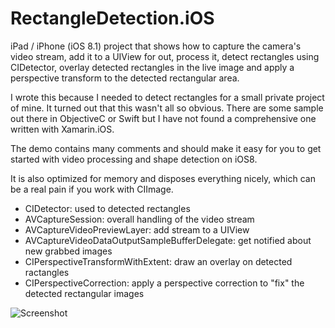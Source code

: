 RectangleDetection.iOS
======================

iPad / iPhone (iOS 8.1) project that shows how to capture the camera's video stream, add it to a UIView for out,
process it, detect rectangles using CIDetector, overlay detected rectangles in the live image and apply
a perspective transform to the detected rectangular area.

I wrote this because I needed to detect rectangles for a small private project of mine. It turned out that
this wasn't all so obvious. There are some sample out there in ObjectiveC or Swift but I have not found a comprehensive
one written with Xamarin.iOS.

The demo contains many comments and should make it easy for you to get started with video processing and
shape detection on iOS8.

It is also optimized for memory and disposes everything nicely, which can be a real pain if you work with CIImage.

* CIDetector: used to detected rectangles
* AVCaptureSession: overall handling of the video stream
* AVCaptureVideoPreviewLayer: add stream to a UIView
* AVCaptureVideoDataOutputSampleBufferDelegate: get notified about new grabbed images
* CIPerspectiveTransformWithExtent: draw an overlay on detected ractangles
* CIPerspectiveCorrection: apply a perspective correction to "fix" the detected rectangular images

![Screenshot](screenshot.png "Screenshot")
